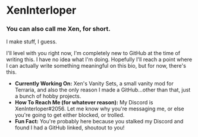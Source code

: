 # XenInterloper
### You can also call me Xen, for short.
I make stuff, I guess.

I'll level with you right now, I'm completely new to GitHub at the time of writing this. I have no idea what I'm doing. Hopefully I'll reach a point where I can actually write something meaningful on this bio, but for now, there's this.

- **Currently Working On:** Xen's Vanity Sets, a small vanity mod for Terraria, and also the only reason I made a GitHub...other than that, just a bunch of hobby projects.
- **How To Reach Me (for whatever reason):** My Discord is XenInterloper#2056. Let me know why you're messaging me, or else you're going to get either blocked, or trolled.
- **Fun Fact:** You're probably here because you stalked my Discord and found I had a GitHub linked, shoutout to you!
